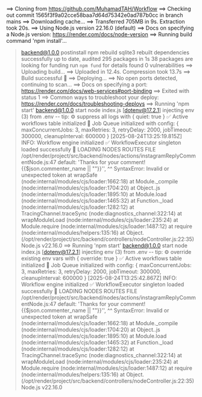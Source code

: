 ==> Cloning from https://github.com/MuhamadTAH/Workflow
==> Checking out commit 1565f3f9a02cce58baa7d64d75342e0ad787b0cc in branch mains
==> Downloading cache...
==> Transferred 705MB in 9s. Extraction took 20s.
==> Using Node.js version 22.16.0 (default)
==> Docs on specifying a Node.js version: https://render.com/docs/node-version
==> Running build command 'npm install'...
> backend@1.0.0 postinstall
> npm rebuild sqlite3
rebuilt dependencies successfully
up to date, audited 295 packages in 1s
38 packages are looking for funding
  run `npm fund` for details
found 0 vulnerabilities
==> Uploading build...
==> Uploaded in 12.4s. Compression took 13.7s
==> Build successful 🎉
==> Deploying...
==> No open ports detected, continuing to scan...
==> Docs on specifying a port: https://render.com/docs/web-services#port-binding
==> Exited with status 1
==> Common ways to troubleshoot your deploy: https://render.com/docs/troubleshooting-deploys
==> Running 'npm start'
> backend@1.0.0 start
> node index.js
[dotenv@17.2.1] injecting env (3) from .env -- tip: ⚙️  suppress all logs with { quiet: true }
✅ Active workflows table initialized
🚀 Job Queue initialized with config: {
  maxConcurrentJobs: 3,
  maxRetries: 3,
  retryDelay: 2000,
  jobTimeout: 300000,
  cleanupInterval: 600000
}
[2025-08-24T13:25:19.815Z] INFO: Workflow engine initialized
✅ WorkflowExecutor singleton loaded successfully
🚀 LOADING NODES ROUTES FILE
/opt/render/project/src/backend/nodes/actions/instagramReplyCommentNode.js:47
                default: 'Thanks for your comment! {{$json.commenter_name || ""}}'',
                                                                                  ^^
SyntaxError: Invalid or unexpected token
    at wrapSafe (node:internal/modules/cjs/loader:1662:18)
    at Module._compile (node:internal/modules/cjs/loader:1704:20)
    at Object..js (node:internal/modules/cjs/loader:1895:10)
    at Module.load (node:internal/modules/cjs/loader:1465:32)
    at Function._load (node:internal/modules/cjs/loader:1282:12)
    at TracingChannel.traceSync (node:diagnostics_channel:322:14)
    at wrapModuleLoad (node:internal/modules/cjs/loader:235:24)
    at Module.require (node:internal/modules/cjs/loader:1487:12)
    at require (node:internal/modules/helpers:135:16)
    at Object.<anonymous> (/opt/render/project/src/backend/controllers/nodeController.js:22:35)
Node.js v22.16.0
==> Running 'npm start'
> backend@1.0.0 start
> node index.js
[dotenv@17.2.1] injecting env (3) from .env -- tip: ⚙️  override existing env vars with { override: true }
✅ Active workflows table initialized
🚀 Job Queue initialized with config: {
  maxConcurrentJobs: 3,
  maxRetries: 3,
  retryDelay: 2000,
  jobTimeout: 300000,
  cleanupInterval: 600000
}
[2025-08-24T13:25:42.867Z] INFO: Workflow engine initialized
✅ WorkflowExecutor singleton loaded successfully
🚀 LOADING NODES ROUTES FILE
/opt/render/project/src/backend/nodes/actions/instagramReplyCommentNode.js:47
                default: 'Thanks for your comment! {{$json.commenter_name || ""}}'',
                                                                                  ^^
SyntaxError: Invalid or unexpected token
    at wrapSafe (node:internal/modules/cjs/loader:1662:18)
    at Module._compile (node:internal/modules/cjs/loader:1704:20)
    at Object..js (node:internal/modules/cjs/loader:1895:10)
    at Module.load (node:internal/modules/cjs/loader:1465:32)
    at Function._load (node:internal/modules/cjs/loader:1282:12)
    at TracingChannel.traceSync (node:diagnostics_channel:322:14)
    at wrapModuleLoad (node:internal/modules/cjs/loader:235:24)
    at Module.require (node:internal/modules/cjs/loader:1487:12)
    at require (node:internal/modules/helpers:135:16)
    at Object.<anonymous> (/opt/render/project/src/backend/controllers/nodeController.js:22:35)
Node.js v22.16.0